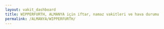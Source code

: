 ```yaml
---
layout: vakit_dashboard
title: WIPPERFURTH, ALMANYA için iftar, namaz vakitleri ve hava durumu - ilçe/eyalet seç
permalink: /ALMANYA/WIPPERFURTH/
---
```


<script type="text/javascript">
  var GLOBAL_COUNTRY = 'ALMANYA';
  var GLOBAL_CITY = 'WIPPERFURTH';
  var GLOBAL_STATE = '';
  var lat = 72;
  var lon = 21;
</script>
